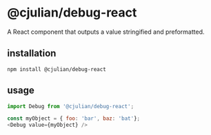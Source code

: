 # @cjulian/debug-react

A React component that outputs a value stringified and preformatted.

## installation
`npm install @cjulian/debug-react`

## usage
```javascript
import Debug from '@cjulian/debug-react';

const myObject = { foo: 'bar', baz: 'bat'};
<Debug value={myObject} />
```